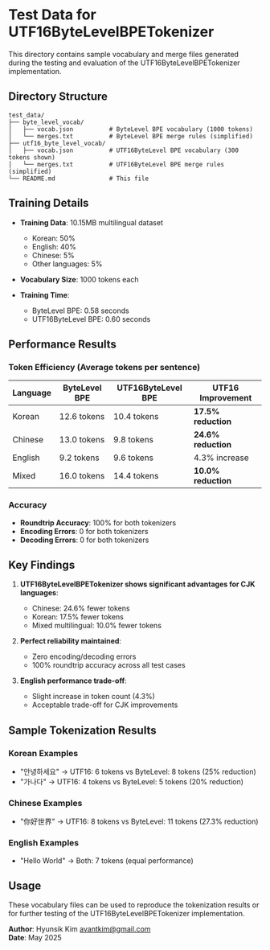 # Test Data for UTF16ByteLevelBPETokenizer

This directory contains sample vocabulary and merge files generated during the testing and evaluation of the UTF16ByteLevelBPETokenizer implementation.

## Directory Structure

```
test_data/
├── byte_level_vocab/
│   ├── vocab.json          # ByteLevel BPE vocabulary (1000 tokens)
│   └── merges.txt          # ByteLevel BPE merge rules (simplified)
├── utf16_byte_level_vocab/
│   ├── vocab.json          # UTF16ByteLevel BPE vocabulary (300 tokens shown)
│   └── merges.txt          # UTF16ByteLevel BPE merge rules (simplified)
└── README.md               # This file
```

## Training Details

- **Training Data**: 10.15MB multilingual dataset
  - Korean: 50%
  - English: 40% 
  - Chinese: 5%
  - Other languages: 5%

- **Vocabulary Size**: 1000 tokens each
- **Training Time**: 
  - ByteLevel BPE: 0.58 seconds
  - UTF16ByteLevel BPE: 0.60 seconds

## Performance Results

### Token Efficiency (Average tokens per sentence)

| Language | ByteLevel BPE | UTF16ByteLevel BPE | UTF16 Improvement |
|----------|---------------|-------------------|-------------------|
| Korean   | 12.6 tokens   | 10.4 tokens       | **17.5% reduction** |
| Chinese  | 13.0 tokens   | 9.8 tokens        | **24.6% reduction** |
| English  | 9.2 tokens    | 9.6 tokens        | 4.3% increase |
| Mixed    | 16.0 tokens   | 14.4 tokens       | **10.0% reduction** |

### Accuracy

- **Roundtrip Accuracy**: 100% for both tokenizers
- **Encoding Errors**: 0 for both tokenizers
- **Decoding Errors**: 0 for both tokenizers

## Key Findings

1. **UTF16ByteLevelBPETokenizer shows significant advantages for CJK languages**:
   - Chinese: 24.6% fewer tokens
   - Korean: 17.5% fewer tokens
   - Mixed multilingual: 10.0% fewer tokens

2. **Perfect reliability maintained**:
   - Zero encoding/decoding errors
   - 100% roundtrip accuracy across all test cases

3. **English performance trade-off**:
   - Slight increase in token count (4.3%)
   - Acceptable trade-off for CJK improvements

## Sample Tokenization Results

### Korean Examples
- "안녕하세요" → UTF16: 6 tokens vs ByteLevel: 8 tokens (25% reduction)
- "가나다" → UTF16: 4 tokens vs ByteLevel: 5 tokens (20% reduction)

### Chinese Examples
- "你好世界" → UTF16: 8 tokens vs ByteLevel: 11 tokens (27.3% reduction)

### English Examples
- "Hello World" → Both: 7 tokens (equal performance)

## Usage

These vocabulary files can be used to reproduce the tokenization results or for further testing of the UTF16ByteLevelBPETokenizer implementation.

**Author**: Hyunsik Kim <avantkim@gmail.com>  
**Date**: May 2025 